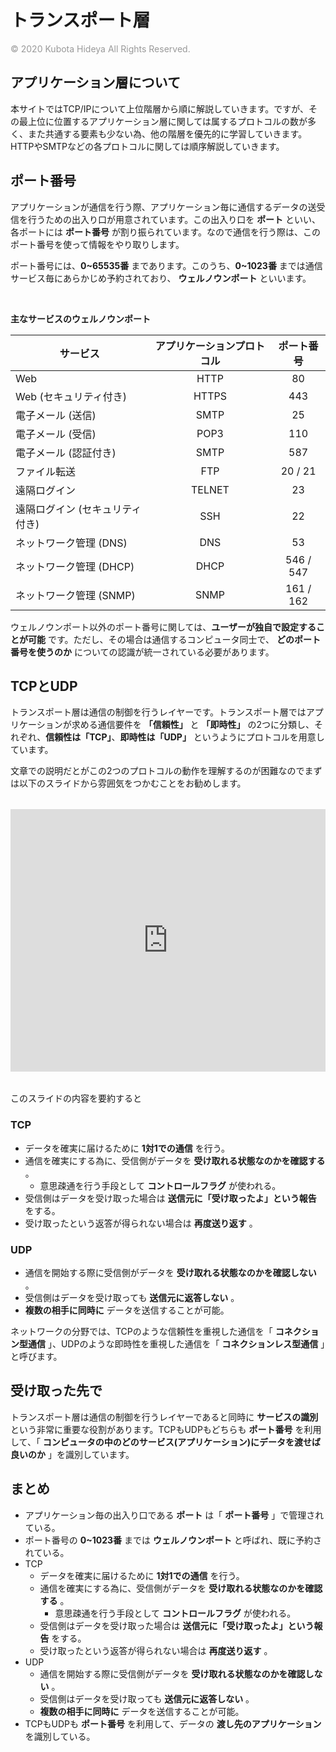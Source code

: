 # トランスポート層
<p style="margin-top:6px !important;color: #999">© 2020 Kubota Hideya All Rights Reserved. </p>

## アプリケーション層について
本サイトではTCP/IPについて上位階層から順に解説していきます。ですが、その最上位に位置するアプリケーション層に関しては属するプロトコルの数が多く、また共通する要素も少ない為、他の階層を優先的に学習していきます。HTTPやSMTPなどの各プロトコルに関しては順序解説していきます。

## ポート番号
アプリケーションが通信を行う際、アプリケーション毎に通信するデータの送受信を行うための出入り口が用意されています。この出入り口を **ポート** といい、各ポートには **ポート番号** が割り振られています。なので通信を行う際は、このポート番号を使って情報をやり取りします。

ポート番号には、**0~65535番** まであります。このうち、**0~1023番** までは通信サービス毎にあらかじめ予約されており、 **ウェルノウンポート** といいます。

<br>

**主なサービスのウェルノウンポート**

サービス | アプリケーションプロトコル | ポート番号
-- | :--: | :--:
Web | HTTP | 80
Web (セキュリティ付き) | HTTPS | 443
電子メール (送信) | SMTP | 25
電子メール (受信) | POP3 | 110
電子メール (認証付き) | SMTP | 587
ファイル転送 | FTP | 20 / 21
遠隔ログイン | TELNET | 23
遠隔ログイン (セキュリティ付き) | SSH | 22
ネットワーク管理 (DNS) | DNS | 53
ネットワーク管理 (DHCP) | DHCP | 546 / 547
ネットワーク管理 (SNMP) | SNMP | 161 / 162

ウェルノウンポート以外のポート番号に関しては、**ユーザーが独自で設定することが可能** です。ただし、その場合は通信するコンピュータ同士で、 **どのポート番号を使うのか** についての認識が統一されている必要があります。

## TCPとUDP
トランスポート層は通信の制御を行うレイヤーです。トランスポート層ではアプリケーションが求める通信要件を **「信頼性」** と **「即時性」** の2つに分類し、それぞれ、**信頼性は「TCP」**、**即時性は「UDP」** というようにプロトコルを用意しています。

文章での説明だとがこの2つのプロトコルの動作を理解するのが困難なのでまずは以下のスライドから雰囲気をつかむことをお勧めします。

<iframe src="https://docs.google.com/presentation/d/e/2PACX-1vQUf05BXc_p_XSfYKgLtzhZ_5c-iP3xi27CgDRclg5pKHyMPSUEeKW2KsFd-iXUm9rTl-mj2BAp5kc6/embed?start=false&loop=false&delayms=60000" frameborder="0" allowfullscreen="true" mozallowfullscreen="true" webkitallowfullscreen="true" style="margin:18px 0;width: 100%; height:420px;"></iframe>

このスライドの内容を要約すると
### TCP
- データを確実に届けるために **1対1での通信** を行う。
- 通信を確実にする為に、受信側がデータを **受け取れる状態なのかを確認する** 。
  - 意思疎通を行う手段として **コントロールフラグ** が使われる。
- 受信側はデータを受け取った場合は **送信元に「受け取ったよ」という報告** をする。
- 受け取ったという返答が得られない場合は **再度送り返す** 。

### UDP
- 通信を開始する際に受信側がデータを **受け取れる状態なのかを確認しない** 。
- 受信側はデータを受け取っても **送信元に返答しない** 。
- **複数の相手に同時に** データを送信することが可能。

ネットワークの分野では、TCPのような信頼性を重視した通信を「 **コネクション型通信** 」、UDPのような即時性を重視した通信を「 **コネクションレス型通信** 」と呼びます。

## 受け取った先で
トランスポート層は通信の制御を行うレイヤーであると同時に **サービスの識別** という非常に重要な役割があります。TCPもUDPもどちらも **ポート番号** を利用して、「 **コンピュータの中のどのサービス(アプリケーション)にデータを渡せば良いのか** 」を識別しています。

## まとめ
- アプリケーション毎の出入り口である **ポート** は「 **ポート番号** 」で管理されている。
- ポート番号の **0~1023番** までは **ウェルノウンポート** と呼ばれ、既に予約されている。
- TCP
  - データを確実に届けるために **1対1での通信** を行う。
  - 通信を確実にする為に、受信側がデータを **受け取れる状態なのかを確認する** 。
    - 意思疎通を行う手段として **コントロールフラグ** が使われる。
  - 受信側はデータを受け取った場合は **送信元に「受け取ったよ」という報告** をする。
  - 受け取ったという返答が得られない場合は **再度送り返す** 。
- UDP
  - 通信を開始する際に受信側がデータを **受け取れる状態なのかを確認しない** 。
  - 受信側はデータを受け取っても **送信元に返答しない** 。
  - **複数の相手に同時に** データを送信することが可能。
- TCPもUDPも **ポート番号** を利用して、データの **渡し先のアプリケーション** を識別している。